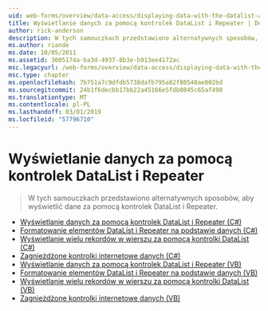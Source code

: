 ```yaml
---
uid: web-forms/overview/data-access/displaying-data-with-the-datalist-and-repeater/index
title: Wyświetlanie danych za pomocą kontrolek DataList i Repeater | Dokumentacja firmy Microsoft
author: rick-anderson
description: W tych samouczkach przedstawiono alternatywnych sposobów, aby wyświetlić dane za pomocą kontrolek DataList i Repeater.
ms.author: riande
ms.date: 10/05/2011
ms.assetid: 3005174a-ba3d-4937-8b3e-b913ee4172ac
msc.legacyurl: /web-forms/overview/data-access/displaying-data-with-the-datalist-and-repeater
msc.type: chapter
ms.openlocfilehash: 7b751a7c9dfdb5738dafb795a82f80540ae002bd
ms.sourcegitcommit: 24b1f6decbb17bb22a45166e5fdb0845c65af498
ms.translationtype: MT
ms.contentlocale: pl-PL
ms.lasthandoff: 03/01/2019
ms.locfileid: "57796710"
---
```

<a name="displaying-data-with-the-datalist-and-repeater"></a>Wyświetlanie danych za pomocą kontrolek DataList i Repeater
====================
> W tych samouczkach przedstawiono alternatywnych sposobów, aby wyświetlić dane za pomocą kontrolek DataList i Repeater.


- [Wyświetlanie danych za pomocą kontrolek DataList i Repeater (C#)](displaying-data-with-the-datalist-and-repeater-controls-cs.md)
- [Formatowanie elementów DataList i Repeater na podstawie danych (C#)](formatting-the-datalist-and-repeater-based-upon-data-cs.md)
- [Wyświetlanie wielu rekordów w wierszu za pomocą kontrolki DataList (C#)](showing-multiple-records-per-row-with-the-datalist-control-cs.md)
- [Zagnieżdżone kontrolki internetowe danych (C#)](nested-data-web-controls-cs.md)
- [Wyświetlanie danych za pomocą kontrolek DataList i Repeater (VB)](displaying-data-with-the-datalist-and-repeater-controls-vb.md)
- [Formatowanie elementów DataList i Repeater na podstawie danych (VB)](formatting-the-datalist-and-repeater-based-upon-data-vb.md)
- [Wyświetlanie wielu rekordów w wierszu za pomocą kontrolki DataList (VB)](showing-multiple-records-per-row-with-the-datalist-control-vb.md)
- [Zagnieżdżone kontrolki internetowe danych (VB)](nested-data-web-controls-vb.md)
